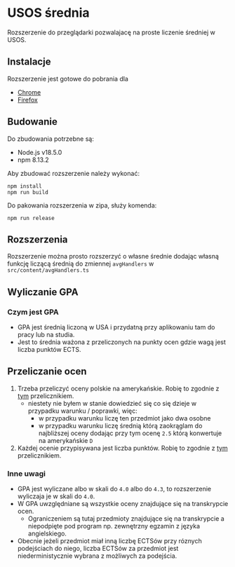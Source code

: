 # USOS średnia
Rozszerzenie do przeglądarki pozwalajacę na proste liczenie średniej w USOS.

## Instalacje
Rozszerzenie jest gotowe do pobrania dla
- [Chrome](https://chrome.google.com/webstore/detail/lbbbenibppgfmakcjpdchgdkjfeipndb)
- [Firefox](https://addons.mozilla.org/pl/firefox/addon/usos-%C5%9Brednia/)

## Budowanie
Do zbudowania potrzebne są:
- Node.js v18.5.0
- npm 8.13.2

Aby zbudować rozszerzenie należy wykonać:
```
npm install
npm run build
```
Do pakowania rozszerzenia w zipa, służy komenda:
```
npm run release
```

## Rozszerzenia
Rozszerzenie można prosto rozszerzyć o własne średnie dodając własną funkcję liczącą średnią do zmiennej `avgHandlers` w `src/content/avgHandlers.ts`

## Wyliczanie GPA
### Czym jest GPA
- GPA jest średnią liczoną w USA i przydatną przy aplikowaniu tam do pracy lub na studia.
- Jest to średnia ważona z przeliczonych na punkty ocen gdzie wagą jest liczba punktów ECTS.
## Przeliczanie ocen
1. Trzeba przeliczyć oceny polskie na amerykańskie. Robię to zgodnie z [tym](https://www.scholaro.com/db/Countries/Poland/Grading-System) przelicznikiem.
    - niestety nie byłem w stanie dowiedzieć się co się dzieje w przypadku warunku / poprawki, więc:
        - w przypadku warunku liczę ten przedmiot jako dwa osobne
        - w przypadku warunku liczę średnią którą zaokrąglam do najbliższej oceny dodając przy tym ocenę `2.5` którą konwertuje na amerykańskie `D`
2. Każdej ocenie przypisywana jest liczba punktów. Robię to zgodnie z [tym](https://gpacalculator.net/how-to-calculate-gpa/) przelicznikiem.
### Inne uwagi
- GPA jest wyliczane albo w skali do `4.0` albo do `4.3`, to rozszerzenie wyliczaja je w skali do `4.0`.
- W GPA uwzględniane są wszystkie oceny znajdujące się na transkrypcie ocen.
    - Ograniczeniem są tutaj przedmioty znajdujące się na transkrypcie a niepodpięte pod program np. zewnętrzny egzamin z języka angielskiego.
- Obecnie jeżeli przedmiot miał inną liczbę ECTSów przy róznych podejściach do niego, liczba ECTSów za przedmiot jest niederministycznie wybrana z możliwych za podejścia.


